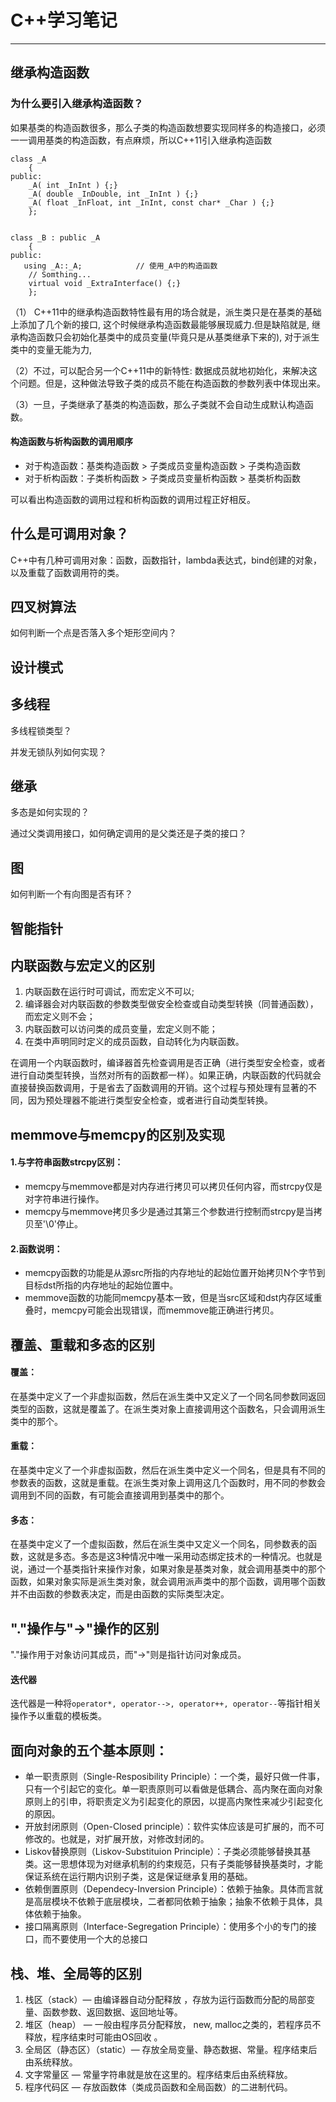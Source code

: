 # C++学习笔记

-----

## 继承构造函数

### 为什么要引入继承构造函数？

如果基类的构造函数很多，那么子类的构造函数想要实现同样多的构造接口，必须一一调用基类的构造函数，有点麻烦，所以C++11引入继承构造函数

```
class _A
    {
public:
    _A( int _InInt ) {;}
    _A( double _InDouble, int _InInt ) {;}
    _A( float _InFloat, int _InInt, const char* _Char ) {;}
    };
 
   
class _B : public _A
    {
public:
   using _A::_A;            // 使用_A中的构造函数
    // Somthing...
    virtual void _ExtraInterface() {;}
    };
```

（1） C++11中的继承构造函数特性最有用的场合就是，派生类只是在基类的基础上添加了几个新的接口, 这个时候继承构造函数最能够展现威力.但是缺陷就是, 继承构造函数只会初始化基类中的成员变量(毕竟只是从基类继承下来的), 对于派生类中的变量无能为力,

（2）不过，可以配合另一个C++11中的新特性: 数据成员就地初始化，来解决这个问题。但是，这种做法导致子类的成员不能在构造函数的参数列表中体现出来。

（3）一旦，子类继承了基类的构造函数，那么子类就不会自动生成默认构造函数。

#### 构造函数与析构函数的调用顺序

- 对于构造函数：基类构造函数 > 子类成员变量构造函数 > 子类构造函数
- 对于析构函数：子类析构函数 > 子类成员变量析构函数 > 基类析构函数

可以看出构造函数的调用过程和析构函数的调用过程正好相反。

## 什么是可调用对象？

C++中有几种可调用对象：函数，函数指针，lambda表达式，bind创建的对象，以及重载了函数调用符的类。

## 四叉树算法

如何判断一个点是否落入多个矩形空间内？

## 设计模式

## 多线程

多线程锁类型？

并发无锁队列如何实现？

## 继承

多态是如何实现的？

通过父类调用接口，如何确定调用的是父类还是子类的接口？

## 图

如何判断一个有向图是否有环？

## 智能指针

## 内联函数与宏定义的区别

1. 内联函数在运行时可调试，而宏定义不可以;
2. 编译器会对内联函数的参数类型做安全检查或自动类型转换（同普通函数），而宏定义则不会； 
3. 内联函数可以访问类的成员变量，宏定义则不能； 
4. 在类中声明同时定义的成员函数，自动转化为内联函数。

在调用一个内联函数时，编译器首先检查调用是否正确（进行类型安全检查，或者进行自动类型转换，当然对所有的函数都一样）。如果正确，内联函数的代码就会直接替换函数调用，于是省去了函数调用的开销。这个过程与预处理有显著的不同，因为预处理器不能进行类型安全检查，或者进行自动类型转换。

## memmove与memcpy的区别及实现

#### 1.与字符串函数strcpy区别：

- memcpy与memmove都是对内存进行拷贝可以拷贝任何内容，而strcpy仅是对字符串进行操作。
- memcpy与memmove拷贝多少是通过其第三个参数进行控制而strcpy是当拷贝至'\0'停止。

#### 2.函数说明：         

- memcpy函数的功能是从源src所指的内存地址的起始位置开始拷贝N个字节到目标dst所指的内存地址的起始位置中。
- memmove函数的功能同memcpy基本一致，但是当src区域和dst内存区域重叠时，memcpy可能会出现错误，而memmove能正确进行拷贝。

## 覆盖、重载和多态的区别

#### 覆盖：

在基类中定义了一个非虚拟函数，然后在派生类中又定义了一个同名同参数同返回类型的函数，这就是覆盖了。在派生类对象上直接调用这个函数名，只会调用派生类中的那个。

#### 重载：

在基类中定义了一个非虚拟函数，然后在派生类中定义一个同名，但是具有不同的参数表的函数，这就是重载。在派生类对象上调用这几个函数时，用不同的参数会调用到不同的函数，有可能会直接调用到基类中的那个。

#### 多态：

在基类中定义了一个虚拟函数，然后在派生类中又定义一个同名，同参数表的函数，这就是多态。多态是这3种情况中唯一采用动态绑定技术的一种情况。也就是说，通过一个基类指针来操作对象，如果对象是基类对象，就会调用基类中的那个函数，如果对象实际是派生类对象，就会调用派声类中的那个函数，调用哪个函数并不由函数的参数表决定，而是由函数的实际类型决定。

## "."操作与"->"操作的区别

"."操作用于对象访问其成员，而"->"则是指针访问对象成员。

#### 迭代器

迭代器是一种将`operator*, operator-->, operator++, operator--`等指针相关操作予以重载的模板类。

## 面向对象的五个基本原则： 

- 单一职责原则（Single-Resposibility Principle）：一个类，最好只做一件事，只有一个引起它的变化。单一职责原则可以看做是低耦合、高内聚在面向对象原则上的引申，将职责定义为引起变化的原因，以提高内聚性来减少引起变化的原因。 
- 开放封闭原则（Open-Closed principle）：软件实体应该是可扩展的，而不可修改的。也就是，对扩展开放，对修改封闭的。 
- Liskov替换原则（Liskov-Substituion Principle）：子类必须能够替换其基类。这一思想体现为对继承机制的约束规范，只有子类能够替换基类时，才能保证系统在运行期内识别子类，这是保证继承复用的基础。 
- 依赖倒置原则（Dependecy-Inversion Principle）：依赖于抽象。具体而言就是高层模块不依赖于底层模块，二者都同依赖于抽象；抽象不依赖于具体，具体依赖于抽象。 
- 接口隔离原则（Interface-Segregation Principle）：使用多个小的专门的接口，而不要使用一个大的总接口

## 栈、堆、全局等的区别

1. 栈区（stack）— 由编译器自动分配释放 ，存放为运行函数而分配的局部变量、函数参数、返回数据、返回地址等。
2. 堆区（heap） — 一般由程序员分配释放， new, malloc之类的，若程序员不释放，程序结束时可能由OS回收 。
3. 全局区（静态区）（static）— 存放全局变量、静态数据、常量。程序结束后由系统释放。
4. 文字常量区 — 常量字符串就是放在这里的。程序结束后由系统释放。
5. 程序代码区 — 存放函数体（类成员函数和全局函数）的二进制代码。